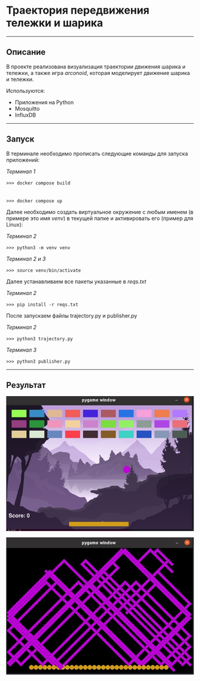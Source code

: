 # Траектория передвижения тележки и шарика

***

## Описание

В проекте реализована визуализация траектории движения шарика и тележки, а также игра _arconoid_, которая моделирует движение шарика и тележки.

Используются:
* Приложения на Python
* Mosquitto
* InfluxDB

---

## Запуск

В терминале необходимо прописать следующие команды для запуска приложений:


_Терминал 1_
```
>>> docker compose build


>>> docker compose up
```

Далее необходимо создать виртуальное окружение с любым именем (в примере это имя _venv_) в текущей папке и активировать его (пример для Linux):

_Терминал 2_
```
>>> python3 -m venv venv
```

_Терминал 2 и 3_
```
>>> source venv/bin/activate

```

Далее устанавливаем все пакеты указанные в _reqs.txt_

_Терминал 2_
```
>>> pip install -r reqs.txt
```

После запускаем файлы trajectory.py и publisher.py

_Терминал 2_
```
>>> python3 trajectory.py
```

_Терминал 3_
```
>>> python3 publisher.py

```

---

## Результат

![Игра arconoid](img/Игра_arconoid.jpg "Игра arconoid")


![Траектория](img/Траектория.jpg "Траектория")
